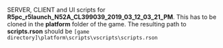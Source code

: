 SERVER, CLIENT and UI scripts for **R5pc_r5launch_N52A_CL399039_2019_03_12_03_21_PM**.
This has to be cloned in the **platform** folder of the game.
The resulting path to **scripts.rson** should be `[game directory]\platform\scripts\vscripts\scripts.rson`
